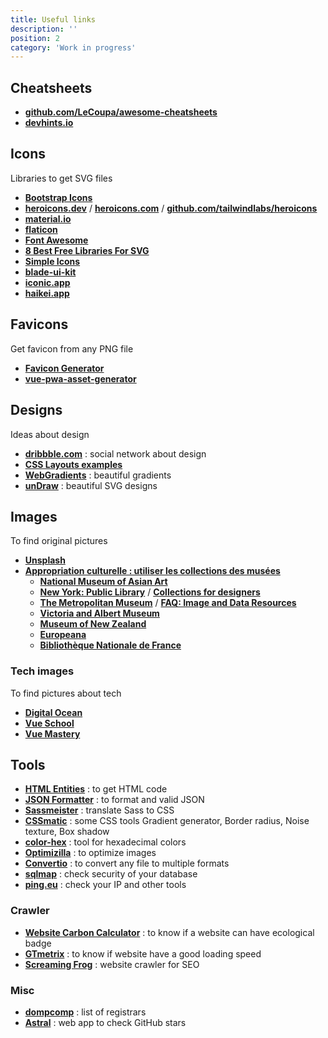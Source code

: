 ```yaml
---
title: Useful links
description: ''
position: 2
category: 'Work in progress'
---
```


## Cheatsheets

- [**github.com/LeCoupa/awesome-cheatsheets**](https://github.com/LeCoupa/awesome-cheatsheets)
- [**devhints.io**](https://devhints.io)

## Icons

Libraries to get SVG files

- [**Bootstrap Icons**](https://icons.getbootstrap.com)
- [**heroicons.dev**](https://heroicons.dev) / [**heroicons.com**](https://heroicons.com) / [**github.com/tailwindlabs/heroicons**](https://github.com/tailwindlabs/heroicons)
- [**material.io**](https://material.io/resources/icons)
- [**flaticon**](https://www.flaticon.com)
- [**Font Awesome**](https://fontawesome.com)
- [**8 Best Free Libraries For SVG**](https://www.webdesignerdepot.com/2018/02/8-best-free-libraries-for-svg)
- [**Simple Icons**](https://simpleicons.org)
- [**blade-ui-kit**](https://blade-ui-kit.com/blade-icons)
- [**iconic.app**](https://iconic.app)
- [**haikei.app**](https://haikei.app)

## Favicons

Get favicon from any PNG file

- [**Favicon Generator**](https://realfavicongenerator.net)
- [**vue-pwa-asset-generator**](https://github.com/jcalixte/vue-pwa-asset-generator)

## Designs

Ideas about design

- [**dribbble.com**](https://dribbble.com) : social network about design
- [**CSS Layouts examples**](https://csslayout.io/patterns)
- [**WebGradients**](https://webgradients.com) : beautiful gradients
- [**unDraw**](https://undraw.co) : beautiful SVG designs

## Images

To find original pictures

- [**Unsplash**](https://unsplash.com)
- [**Appropriation culturelle : utiliser les collections des musées**](https://la-cascade.io/appropriation-culturelle-utiliser-les-collections-des-musees)
  - [**National Museum of Asian Art**](https://asia.si.edu/collections)
  - [**New York:  Public Library**](https://digitalcollections.nypl.org) / [**Collections for designers**](https://digitalcollections.nypl.org/collections/lane/collections-for-designers)
  - [**The Metropolitan Museum**](https://www.metmuseum.org/art/collection) / [**FAQ: Image and Data Resources**](https://www.metmuseum.org/about-the-met/policies-and-documents/image-resources/frequently-asked-questions)
  - [**Victoria and Albert Museum**](http://collections.vam.ac.uk)
  - [**Museum of New Zealand**](https://collections.tepapa.govt.nz)
  - [**Europeana**](https://www.europeana.eu)
  - [**Bibliothèque Nationale de France**](https://www.bnf.fr)

### Tech images

To find pictures about tech

- [**Digital Ocean**](https://dribbble.com/digitalocean)
- [**Vue School**](https://vueschool.io/courses)
- [**Vue Mastery**](https://www.vuemastery.com/courses)

## Tools

- [**HTML Entities**](https://www.toptal.com/designers/htmlarrows) : to get HTML code
- [**JSON Formatter**](https://jsonformatter.curiousconcept.com) : to format and valid JSON
- [**Sassmeister**](https://www.sassmeister.com) : translate Sass to CSS
- [**CSSmatic**](https://www.cssmatic.com) : some CSS tools Gradient generator, Border radius, Noise texture, Box shadow
- [**color-hex**](https://www.color-hex.com) : tool for hexadecimal colors
- [**Optimizilla**](https://imagecompressor.com/fr) : to optimize images
- [**Convertio**](https://convertio.co) : to convert any file to multiple formats
- [**sqlmap**](http://sqlmap.org) : check security of your database
- [**ping.eu**](https://ping.eu) : check your IP and other tools

### Crawler

- [**Website Carbon Calculator**](https://www.websitecarbon.com) : to know if a website can have ecological badge
- [**GTmetrix**](https://gtmetrix.com) : to know if website have a good loading speed
- [**Screaming Frog**](https://www.screamingfrog.co.uk/seo-spider) : website crawler for SEO

### Misc

- [**dompcomp**](https://www.domcomp.com) : list of registrars
- [**Astral**](https://app.astralapp.com) : web app to check GitHub stars
